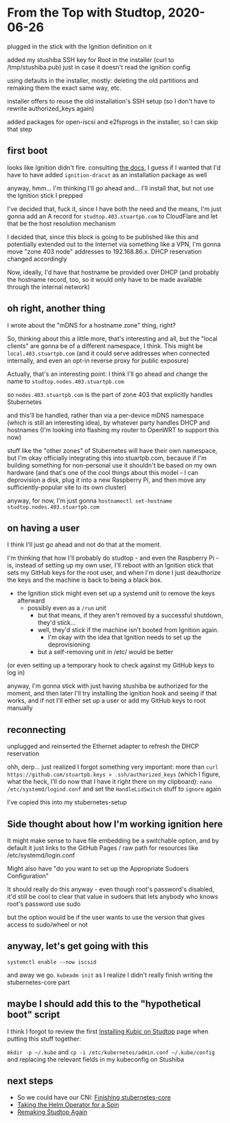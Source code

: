 # From the Top with Studtop, 2020-06-26

plugged in the stick with the Ignition definition on it

added my stushiba SSH key for Root in the installer (curl to /tmp/stushiba.pub) just in case it doesn't read the ignition config

using defaults in the installer, mostly: deleting the old partitions and remaking them the exact same way, etc.

installer offers to reuse the old installation's SSH setup (so I don't have to rewrite authorized_keys again)

added packages for open-iscsi and e2fsprogs in the installer, so I can skip that step

## first boot

looks like Ignition didn't fire. consulting [the docs](https://en.opensuse.org/Portal:MicroOS/Ignition#Installation), I guess if I wanted that I'd have to have added `ignition-dracut` as an installation package as well

anyway, hmm... I'm thinking I'll go ahead and... I'll install that, but not use the Ignition stick I prepped

I've decided that, fuck it, since I have both the need and the means, I'm just gonna add an A record for `studtop.403.stuartpb.com` to CloudFlare and let that be the host resolution mechanism

I decided that, since this block is going to be published like this and potentially extended out to the Internet via something like a VPN, I'm gonna move "zone 403 node" addresses to 192.168.86.x. DHCP reservation changed accordingly

Now, ideally, I'd have that hostname be provided over DHCP (and probably the hostname record, too, so it would only have to be made available through the internal network)

## oh right, another thing

I wrote about the "mDNS for a hostname zone" thing, right?

So, thinking about this a little more, that's interesting and all, but the "local clients" are gonna be of a different namespace, I think. This might be `local.403.stuartpb.com` (and it could serve addresses when connected internally, and even an opt-in reverse proxy for public exposure)

Actually, that's an interesting point: I think I'll go ahead and change the name to `studtop.nodes.403.stuartpb.com`

so `nodes.403.stuartpb.com` is the part of zone 403 that explicitly handles Stubernetes

and this'll be handled, rather than via a per-device mDNS namespace (which is still an interesting idea), by whatever party handles DHCP and hostnames (I'm looking into flashing my router to OpenWRT to support this now)

stuff like the "other zones" of Stubernetes will have their own namespace, but I'm okay officially integrating this into stuartpb.com, because if I'm building something for non-personal use it shouldn't be based on my own hardware (and that's one of the cool things about this model - I can deprovision a disk, plug it into a new Raspberry Pi, and then move any sufficiently-popular site to its own cluster)

anyway, for now, I'm just gonna `hostnamectl set-hostname studtop.nodes.403.stuartpb.com`

## on having a user

I think I'll just go ahead and not do that at the moment.

I'm thinking that how I'll probably do studtop - and even the Raspberry Pi - is, instead of setting up my own user, I'll reboot with an Ignition stick that sets my GitHub keys for the root user, and when I'm done I just deauthorize the keys and the machine is back to being a black box.

- the Ignition stick might even set up a systemd unit to remove the keys afterward
  - possibly even as a `/run` unit
    - but that means, if they aren't removed by a successful shutdown, they'd stick...
    - well, they'd stick if the machine isn't booted from Ignition again.
      - I'm okay with the idea that Ignition needs to set up the deprovisioning
    - but a self-removing unit in /etc/ would be better

(or even setting up a temporary hook to check against my GitHub keys to log in)

anyway, I'm gonna stick with just having stushiba be authorized for the moment, and then later I'll try installing the ignition hook and seeing if that works, and if not I'll either set up a user or add my GitHub keys to root manually

## reconnecting

unplugged and reinserted the Ethernet adapter to refresh the DHCP reservation

ohh, derp... just realized I forgot something very important: more than `curl https://github.com/stuartpb.keys > .ssh/authorized_keys` (which I figure, what the heck, I'll do now that I have it right there on my clipboard): `nano /etc/systemd/logind.conf` and set the `HandleLidSwitch` stuff to `ignore` again

I've copied this into my stubernetes-setup

## Side thought about how I'm working ignition here

It might make sense to have file embedding be a switchable option, and by default it just links to the GitHub Pages / raw path for resources like /etc/systemd/login.conf

Might also have "do you want to set up the Appropriate Sudoers Configuration"

It should really do this anyway - even though root's password's disabled, it'd still be cool to clear that value in sudoers that lets anybody who knows root's password use sudo

but the option would be if the user wants to use the version that gives access to sudo/wheel or not

## anyway, let's get going with this

`systemctl enable --now iscsid`

and away we go. `kubeadm init` as I realize I didn't really finish writing the stubernetes-core part

## maybe I should add this to the "hypothetical boot" script

I think I forgot to review the first [Installing Kubic on Studtop](55aeedd3-c454-4e9f-bd5c-09c654d62965.md) page when putting this stuff together:

`mkdir -p ~/.kube` and `cp -i /etc/kubernetes/admin.conf ~/.kube/config` and replacing the relevant fields in my kubeconfig on Stushiba

## next steps

- So we could have our CNI: [Finishing stubernetes-core](fb2a6c6b-1c10-495d-a6b6-c07424dcf2fa.md)
- [Taking the Helm Operator for a Spin](04fe421b-e2d6-4a20-8b92-f23f04758d78.md)
- [Remaking Studtop Again](107bcbcb-42dc-44f0-9f64-4b5a98ba6af9.md)
